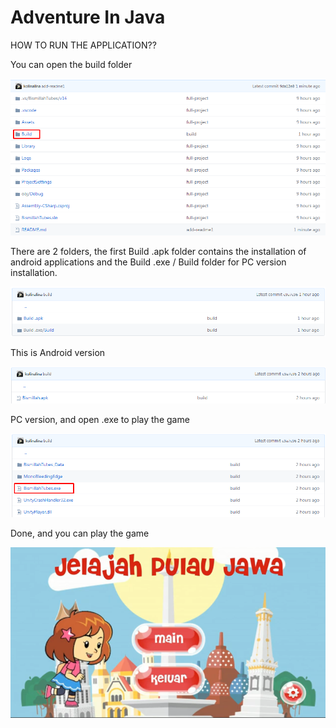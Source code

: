 # Adventure In Java

HOW TO RUN THE APPLICATION??

You can open the build folder

![alt text](https://github.com/kolinalina/JelajahPulauJawa/blob/master/imgs/github1.png?raw=true)

There are 2 folders, the first Build .apk folder contains the installation of android applications and the Build .exe / Build folder for PC version installation.

![alt text](https://github.com/kolinalina/JelajahPulauJawa/blob/master/imgs/github2.png?raw=true)

This is Android version

![alt text](https://github.com/kolinalina/JelajahPulauJawa/blob/master/imgs/github3.png?raw=true)

PC version, and open .exe to play the game

![alt text](https://github.com/kolinalina/JelajahPulauJawa/blob/master/imgs/github4.png?raw=true)


Done, and you can play the game

![alt text](https://github.com/kolinalina/JelajahPulauJawa/blob/master/imgs/github5.png?raw=true)
